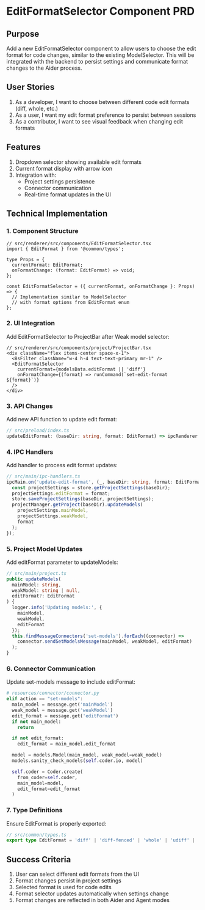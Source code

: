 # EditFormatSelector Component PRD

## Purpose
Add a new EditFormatSelector component to allow users to choose the edit format for code changes, similar to the existing ModelSelector. This will be integrated with the backend to persist settings and communicate format changes to the Aider process.

## User Stories
1. As a developer, I want to choose between different code edit formats (diff, whole, etc.)
2. As a user, I want my edit format preference to persist between sessions
3. As a contributor, I want to see visual feedback when changing edit formats

## Features
1. Dropdown selector showing available edit formats
2. Current format display with arrow icon
3. Integration with:
   - Project settings persistence
   - Connector communication
   - Real-time format updates in the UI

## Technical Implementation

### 1. Component Structure
```tsx
// src/renderer/src/components/EditFormatSelector.tsx
import { EditFormat } from '@common/types';

type Props = {
  currentFormat: EditFormat;
  onFormatChange: (format: EditFormat) => void;
};

const EditFormatSelector = ({ currentFormat, onFormatChange }: Props) => {
  // Implementation similar to ModelSelector
  // with format options from EditFormat enum
};
```

### 2. UI Integration
Add EditFormatSelector to ProjectBar after Weak model selector:
```tsx
// src/renderer/src/components/project/ProjectBar.tsx
<div className="flex items-center space-x-1">
  <BsFilter className="w-4 h-4 text-text-primary mr-1" />
  <EditFormatSelector
    currentFormat={modelsData.editFormat || 'diff'}
    onFormatChange={(format) => runCommand(`set-edit-format ${format}`)}
  />
</div>
```

### 3. API Changes
Add new API function to update edit format:
```ts
// src/preload/index.ts
updateEditFormat: (baseDir: string, format: EditFormat) => ipcRenderer.send('update-edit-format', baseDir, format)
```

### 4. IPC Handlers
Add handler to process edit format updates:
```ts
// src/main/ipc-handlers.ts
ipcMain.on('update-edit-format', (_, baseDir: string, format: EditFormat) => {
  const projectSettings = store.getProjectSettings(baseDir);
  projectSettings.editFormat = format;
  store.saveProjectSettings(baseDir, projectSettings);
  projectManager.getProject(baseDir).updateModels(
    projectSettings.mainModel,
    projectSettings.weakModel,
    format
  );
});
```

### 5. Project Model Updates
Add editFormat parameter to updateModels:
```ts
// src/main/project.ts
public updateModels(
  mainModel: string,
  weakModel: string | null,
  editFormat?: EditFormat
) {
  logger.info('Updating models:', {
    mainModel,
    weakModel,
    editFormat
  });
  this.findMessageConnectors('set-models').forEach((connector) =>
    connector.sendSetModelsMessage(mainModel, weakModel, editFormat)
  );
}
```

### 6. Connector Communication
Update set-models message to include editFormat:
```py
# resources/connector/connector.py
elif action == "set-models":
  main_model = message.get('mainModel')
  weak_model = message.get('weakModel')
  edit_format = message.get('editFormat')
  if not main_model:
    return

  if not edit_format:
    edit_format = main_model.edit_format

  model = models.Model(main_model, weak_model=weak_model)
  models.sanity_check_models(self.coder.io, model)

  self.coder = Coder.create(
    from_coder=self.coder,
    main_model=model,
    edit_format=edit_format
  )
```

### 7. Type Definitions
Ensure EditFormat is properly exported:
```ts
// src/common/types.ts
export type EditFormat = 'diff' | 'diff-fenced' | 'whole' | 'udiff' | 'udiff-simple' | 'patch';
```

## Success Criteria
1. User can select different edit formats from the UI
2. Format changes persist in project settings
3. Selected format is used for code edits
4. Format selector updates automatically when settings change
5. Format changes are reflected in both Aider and Agent modes
